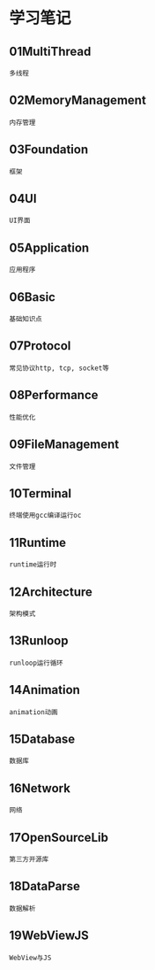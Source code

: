 # 学习笔记

## 01MultiThread
	多线程
	
## 02MemoryManagement
	内存管理
	
## 03Foundation
	框架
	
## 04UI
	UI界面
	
## 05Application
	应用程序
	
## 06Basic
	基础知识点
	
## 07Protocol
	常见协议http, tcp, socket等
	
## 08Performance
	性能优化
	
## 09FileManagement
	文件管理	
	
## 10Terminal
	终端使用gcc编译运行oc
		
## 11Runtime
	runtime运行时

## 12Architecture
	架构模式
	
## 13Runloop
	runloop运行循环
	
## 14Animation
	animation动画

## 15Database
	数据库
	
## 16Network
	网络
	
## 17OpenSourceLib
	第三方开源库

## 18DataParse
	数据解析

## 19WebViewJS
	WebView与JS


